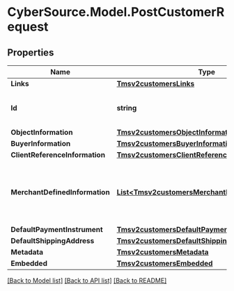 # CyberSource.Model.PostCustomerRequest
## Properties

Name | Type | Description | Notes
------------ | ------------- | ------------- | -------------
**Links** | [**Tmsv2customersLinks**](Tmsv2customersLinks.md) |  | [optional] 
**Id** | **string** | The Id of the Customer Token. | [optional] 
**ObjectInformation** | [**Tmsv2customersObjectInformation**](Tmsv2customersObjectInformation.md) |  | [optional] 
**BuyerInformation** | [**Tmsv2customersBuyerInformation**](Tmsv2customersBuyerInformation.md) |  | [optional] 
**ClientReferenceInformation** | [**Tmsv2customersClientReferenceInformation**](Tmsv2customersClientReferenceInformation.md) |  | [optional] 
**MerchantDefinedInformation** | [**List&lt;Tmsv2customersMerchantDefinedInformation&gt;**](Tmsv2customersMerchantDefinedInformation.md) | Object containing the custom data that the merchant defines.  | [optional] 
**DefaultPaymentInstrument** | [**Tmsv2customersDefaultPaymentInstrument**](Tmsv2customersDefaultPaymentInstrument.md) |  | [optional] 
**DefaultShippingAddress** | [**Tmsv2customersDefaultShippingAddress**](Tmsv2customersDefaultShippingAddress.md) |  | [optional] 
**Metadata** | [**Tmsv2customersMetadata**](Tmsv2customersMetadata.md) |  | [optional] 
**Embedded** | [**Tmsv2customersEmbedded**](Tmsv2customersEmbedded.md) |  | [optional] 

[[Back to Model list]](../README.md#documentation-for-models) [[Back to API list]](../README.md#documentation-for-api-endpoints) [[Back to README]](../README.md)

